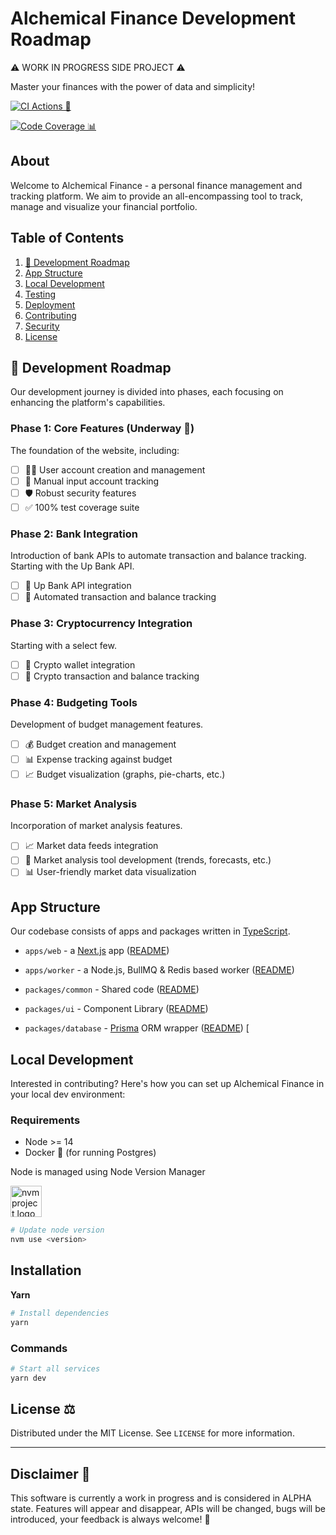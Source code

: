 # Alchemical Finance Development Roadmap

⚠️ WORK IN PROGRESS SIDE PROJECT ⚠️

Master your finances with the power of data and simplicity!

[![CI Actions 🤖](https://github.com/HarrisFauntleroy/alchemical-finance/actions/workflows/ci.yml/badge.svg)](https://github.com/HarrisFauntleroy/alchemical-finance/actions/workflows/ci.yml)

[![Code Coverage 📊](https://github.com/HarrisFauntleroy/alchemical-finance/actions/workflows/coverage.yml/badge.svg)](https://github.com/HarrisFauntleroy/alchemical-finance/actions/workflows/coverage.yml)

## About

Welcome to Alchemical Finance - a personal finance management and tracking
platform. We aim to provide an all-encompassing tool to track, manage and
visualize your financial portfolio.

## Table of Contents

1. [🌟 Development Roadmap](#🌟-development-roadmap)
2. [App Structure](#app-structure)
3. [Local Development](#local-development)
4. [Testing](#testing)
5. [Deployment](#deployment)
6. [Contributing](#contributing)
7. [Security](#security)
8. [License](#license)

## 🌟 Development Roadmap

Our development journey is divided into phases, each focusing on enhancing the
platform's capabilities.

### Phase 1: Core Features (Underway 🚧)

The foundation of the website, including:

- [ ] 🧑‍💻 User account creation and management
- [ ] 📝 Manual input account tracking
- [ ] 🛡️ Robust security features
- [ ] ✅ 100% test coverage suite

### Phase 2: Bank Integration

Introduction of bank APIs to automate transaction and balance tracking. Starting
with the Up Bank API.

- [ ] 🏦 Up Bank API integration
- [ ] 🔄 Automated transaction and balance tracking

### Phase 3: Cryptocurrency Integration

Starting with a select few.

- [ ] 💱 Crypto wallet integration
- [ ] 🔄 Crypto transaction and balance tracking

### Phase 4: Budgeting Tools

Development of budget management features.

- [ ] 💰 Budget creation and management
- [ ] 📊 Expense tracking against budget
- [ ] 📈 Budget visualization (graphs, pie-charts, etc.)

### Phase 5: Market Analysis

Incorporation of market analysis features.

- [ ] 📈 Market data feeds integration
- [ ] 🧠 Market analysis tool development (trends, forecasts, etc.)
- [ ] 📊 User-friendly market data visualization

## App Structure

Our codebase consists of apps and packages written in
[TypeScript](https://www.typescriptlang.org/).

- `apps/web` - a [Next.js](https://nextjs.org) app
  ([README](apps/web/README.md))
- `apps/worker` - a Node.js, BullMQ & Redis based worker
  ([README](apps/worker/README.md))

- `packages/common` - Shared code ([README](packages/common/README.md))
- `packages/ui` - Component Library ([README](packages/ui/README.md))
- `packages/database` - [Prisma](https://prisma.io/) ORM wrapper
  ([README](packages/database/README.md)) [

## Local Development

Interested in contributing? Here's how you can set up Alchemical Finance in your
local dev environment:

### Requirements

- Node >= 14
- Docker 🐳 (for running Postgres)

Node is managed using Node Version Manager

<a href="https://github.com/nvm-sh/logos"><img alt="nvm project logo" src="https://raw.githubusercontent.com/nvm-sh/logos/HEAD/nvm-logo-color.svg" height="50" /></a>

```sh
# Update node version
nvm use <version>
```

## Installation

**Yarn**

```sh
# Install dependencies
yarn
```

### Commands

```sh
# Start all services
yarn dev
```

<!-- LICENSE -->

## **License** ⚖️

Distributed under the MIT License. See `LICENSE` for more information.

---

<!-- DISCLAIMER -->

## **Disclaimer** 🚨

This software is currently a work in progress and is considered in ALPHA state.
Features will appear and disappear, APIs will be changed, bugs will be
introduced, your feedback is always welcome! 🚧
